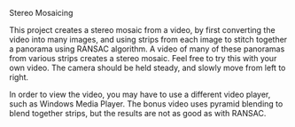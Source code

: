 Stereo Mosaicing

This project creates a stereo mosaic from a video, by first converting the video into many images, and using strips from each image to stitch together a panorama using RANSAC algorithm. A video of many of these panoramas from various strips creates a stereo mosaic. Feel free to try this with your own video. The camera should be held steady, and slowly move from left to right.

In order to view the video, you may have to use a different video player, such as Windows Media Player.
The bonus video uses pyramid blending to blend together strips, but the results are not as good as with RANSAC.
